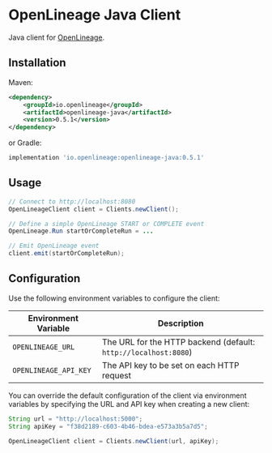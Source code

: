 # OpenLineage Java Client

Java client for [OpenLineage](https://openlineage.io).

## Installation

Maven:

```xml
<dependency>
    <groupId>io.openlineage</groupId>
    <artifactId>openlineage-java</artifactId>
    <version>0.5.1</version>
</dependency>
```

or Gradle:

```groovy
implementation 'io.openlineage:openlineage-java:0.5.1'
```

## Usage

```java
// Connect to http://localhost:8080
OpenLineageClient client = Clients.newClient();

// Define a simple OpenLineage START or COMPLETE event
OpenLineage.Run startOrCompleteRun = ...

// Emit OpenLineage event
client.emit(startOrCompleteRun);
```

## Configuration

Use the following environment variables to configure the client:

| **Environment Variable** | **Description**                                                 |
|--------------------------|-----------------------------------------------------------------|
| `OPENLINEAGE_URL`        | The URL for the HTTP backend (default: `http://localhost:8080`) |
| `OPENLINEAGE_API_KEY`    | The API key to be set on each HTTP request                      |

You can override the default configuration of the client via environment variables by specifying the URL and API key when
creating a new client:

```java
String url = "http://localhost:5000";
String apiKey = "f38d2189-c603-4b46-bdea-e573a3b5a7d5";

OpenLineageClient client = Clients.newClient(url, apiKey);
```
